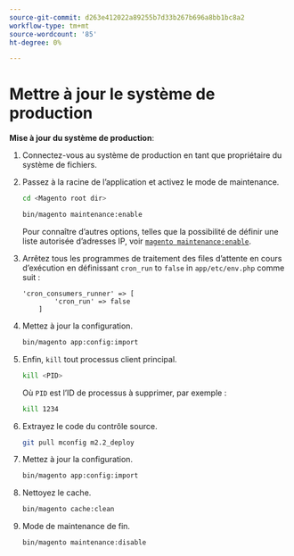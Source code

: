 ```yaml
---
source-git-commit: d263e412022a89255b7d33b267b696a8bb1bc8a2
workflow-type: tm+mt
source-wordcount: '85'
ht-degree: 0%

---
```

# Mettre à jour le système de production

**Mise à jour du système de production**:

1. Connectez-vous au système de production en tant que propriétaire du système de fichiers.
1. Passez à la racine de l’application et activez le mode de maintenance.

   ```bash
   cd <Magento root dir>
   ```

   ```bash
   bin/magento maintenance:enable
   ```

   Pour connaître d’autres options, telles que la possibilité de définir une liste autorisée d’adresses IP, voir [`magento maintenance:enable`](../installation/tutorials/maintenance-mode.md).

1. Arrêtez tous les programmes de traitement des files d’attente en cours d’exécution en définissant `cron_run` to `false` in `app/etc/env.php` comme suit :

   ```php?start_inline=1
   'cron_consumers_runner' => [
           'cron_run' => false
       ]
   ```

1. Mettez à jour la configuration.

   ```bash
   bin/magento app:config:import
   ```

1. Enfin, `kill` tout processus client principal.

   ```bash
   kill <PID>
   ```

   Où `PID` est l’ID de processus à supprimer, par exemple :

   ```bash
   kill 1234
   ```

1. Extrayez le code du contrôle source.

   ```bash
   git pull mconfig m2.2_deploy
   ```

1. Mettez à jour la configuration.

   ```bash
   bin/magento app:config:import
   ```

1. Nettoyez le cache.

   ```bash
   bin/magento cache:clean
   ```

1. Mode de maintenance de fin.

   ```bash
   bin/magento maintenance:disable
   ```
